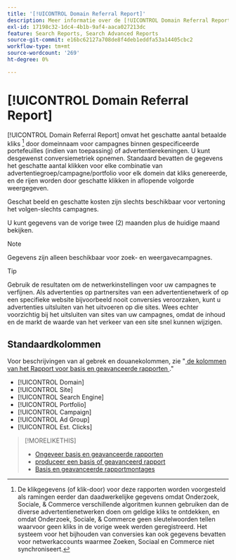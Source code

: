 ```yaml
---
title: '[!UICONTROL Domain Referral Report]'
description: Meer informatie over de [!UICONTROL Domain Referral Report] .
exl-id: 17198c32-1dc4-4b1b-9af4-aaca027213dc
feature: Search Reports, Search Advanced Reports
source-git-commit: e16bc62127a708de8f4deb1eddfa53a14405cbc2
workflow-type: tm+mt
source-wordcount: '269'
ht-degree: 0%

---
```


# [!UICONTROL Domain Referral Report]

<!-- If we remove this report, also remove concept topic "Domain Optimization." -->

[!UICONTROL Domain Referral Report] omvat het geschatte aantal betaalde kliks [^1 ] door domeinnaam voor campagnes binnen gespecificeerde portefeuilles (indien van toepassing) of advertentierekeningen. U kunt desgewenst conversiemetriek opnemen. Standaard bevatten de gegevens het geschatte aantal klikken voor elke combinatie van advertentiegroep/campagne/portfolio voor elk domein dat kliks genereerde, en de rijen worden door geschatte klikken in aflopende volgorde weergegeven.

Geschat beeld en geschatte kosten zijn slechts beschikbaar voor vertoning het volgen-slechts campagnes.

U kunt gegevens van de vorige twee (2) maanden plus de huidige maand bekijken.

>[!NOTE]
>
>Gegevens zijn alleen beschikbaar voor zoek- en weergavecampagnes.

>[!TIP]
>
>Gebruik de resultaten om de netwerkinstellingen voor uw campagnes te verfijnen. Als advertenties op partnersites van een advertentienetwerk of op een specifieke website bijvoorbeeld nooit conversies veroorzaken, kunt u advertenties uitsluiten van het uitvoeren op die sites. Wees echter voorzichtig bij het uitsluiten van sites van uw campagnes, omdat de inhoud en de markt de waarde van het verkeer van een site snel kunnen wijzigen.

[^1 ]: De klikgegevens (of klik-door) voor deze rapporten worden voorgesteld als ramingen eerder dan daadwerkelijke gegevens omdat Onderzoek, Sociale, &amp; Commerce verschillende algoritmen kunnen gebruiken dan de diverse advertentienetwerken doen om geldige kliks te ontdekken, en omdat Onderzoek, Sociale, &amp; Commerce geen sleutelwoorden tellen waarvoor geen kliks in de vorige week werden geregistreerd. Het systeem voor het bijhouden van conversies kan ook gegevens bevatten voor netwerkaccounts waarmee Zoeken, Sociaal en Commerce niet synchroniseert.

## Standaardkolommen

Voor beschrijvingen van al gebrek en douanekolommen, zie &quot;[ de kolommen van het Rapport voor basis en geavanceerde rapporten ](basic-advanced-report-columns.md).&quot;

* [!UICONTROL Domain]
* [!UICONTROL Site]
* [!UICONTROL Search Engine]
* [!UICONTROL Portfolio]
* [!UICONTROL Campaign]
* [!UICONTROL Ad Group]
* [!UICONTROL Est. Clicks]

>[!MORELIKETHIS]
>
>* [ Ongeveer basis en geavanceerde rapporten ](basic-advanced-report-about.md)
>* [ produceer een basis of geavanceerd rapport ](basic-advanced-report-generate.md)
>* [ Basis en geavanceerde rapportmontages ](basic-advanced-report-settings.md)
